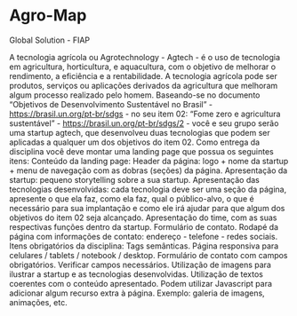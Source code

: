 # Agro-Map
Global Solution - FIAP

A tecnologia agrícola ou Agrotechnology - Agtech - é o uso de tecnologia em agricultura,
horticultura, e aquacultura, com o objetivo de melhorar o rendimento, a eficiência e a
rentabilidade. A tecnologia agrícola pode ser produtos, serviços ou aplicações derivados da
agricultura que melhoram algum processo realizado pelo homem.
Baseando-se no documento “Objetivos de Desenvolvimento Sustentável no Brasil” -
https://brasil.un.org/pt-br/sdgs - no seu item 02: “Fome zero e agricultura sustentável” -
https://brasil.un.org/pt-br/sdgs/2 - você e seu grupo serão uma startup agtech, que desenvolveu
duas tecnologias que podem ser aplicadas a qualquer um dos objetivos do item 02.
Como entrega da disciplina você deve montar uma landing page que possua os seguintes itens:
Conteúdo da landing page:
Header da página: logo + nome da startup + menu de navegação com as dobras (seções) da
página.
Apresentação da startup: pequeno storytelling sobre a sua startup.
Apresentação das tecnologias desenvolvidas: cada tecnologia deve ser uma seção da página,
apresente o que ela faz, como ela faz, qual o público-alvo, o que é necessário para sua
implantação e como ele irá ajudar para que algum dos objetivos do item 02 seja alcançado.
Apresentação do time, com as suas respectivas funções dentro da startup.
Formulário de contato.
Rodapé da página com informações de contato: endereço - telefone - redes sociais.
Itens obrigatórios da disciplina:
Tags semânticas.
Página responsiva para celulares / tablets / notebook / desktop.
Formulário de contato com campos obrigatórios. Verificar campos necessários.
Utilização de imagens para ilustrar a startup e as tecnologias desenvolvidas.
Utilização de textos coerentes com o conteúdo apresentado.
Podem utilizar Javascript para adicionar algum recurso extra à página. Exemplo: galeria de
imagens, animações, etc.
